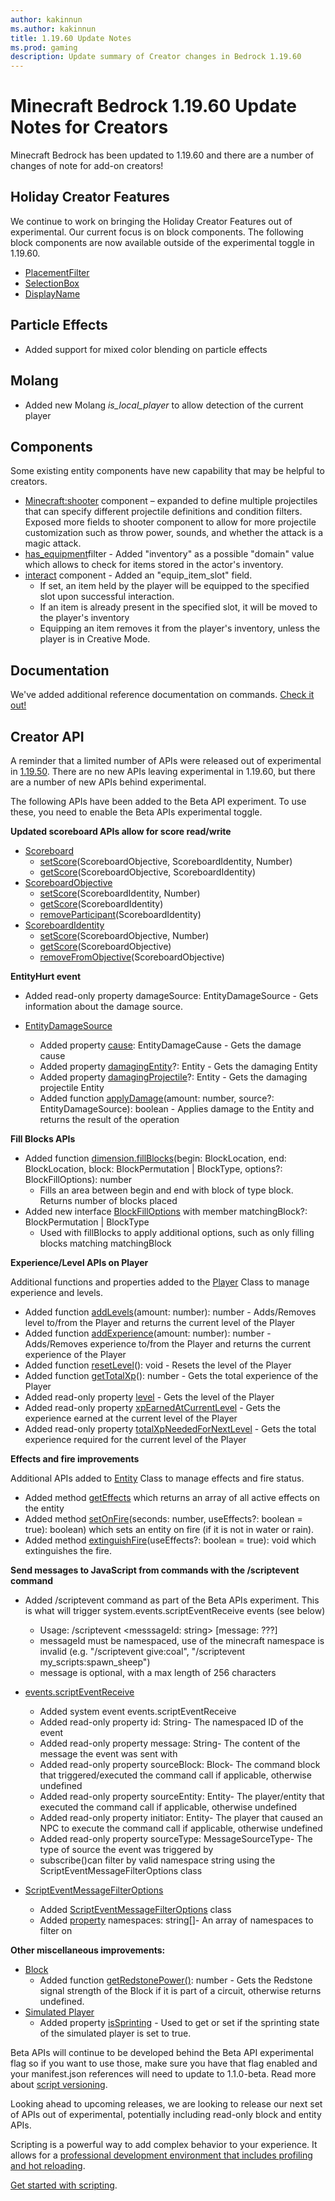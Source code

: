 ```yaml
---
author: kakinnun
ms.author: kakinnun
title: 1.19.60 Update Notes
ms.prod: gaming
description: Update summary of Creator changes in Bedrock 1.19.60
---
```

# Minecraft Bedrock 1.19.60 Update Notes for Creators

Minecraft Bedrock has been updated to 1.19.60 and there are a number of changes of note for add-on creators!

## Holiday Creator Features ##

We continue to work on bringing the Holiday Creator Features out of experimental. Our current focus is on block components. The following block components are now available outside of the experimental toggle in 1.19.60.

- [PlacementFilter](../Reference/Content/BlockReference/Examples/BlockComponents/minecraftBlock_placement_filter.md)
- [SelectionBox](../Reference/Content/BlockReference/Examples/BlockComponents/minecraftBlock_selection_box.md)
- [DisplayName](../Reference/Content/BlockReference/Examples/BlockComponents/minecraftBlock_display_name.md)

## Particle Effects ##

- Added support for mixed color blending on particle effects

## Molang ##

- Added new Molang *is_local_player* to allow detection of the current player

## Components ##

Some existing entity components have new capability that may be helpful to creators.

- [Minecraft:shooter](../Reference/Content/EntityReference/Examples/EntityComponents/minecraftComponent_shooter.md) component – expanded to define multiple projectiles that can specify different projectile definitions and condition filters. Exposed more fields to shooter component to allow for more projectile customization such as throw power, sounds, and whether the attack is a magic attack.
- [has_equipment](../Reference/Content/EntityReference/Examples/Filters/has_equipment.md)filter - Added "inventory" as a possible "domain" value which allows to check for items stored in the actor's inventory.
- [interact](../Reference/Content/EntityReference/Examples/EntityComponents/minecraftComponent_interact.md) component - Added an "equip_item_slot" field.
  - If set, an item held by the player will be equipped to the specified slot upon successful interaction.
  - If an item is already present in the specified slot, it will be moved to the player's inventory
  - Equipping an item removes it from the player's inventory, unless the player is in Creative Mode.

## Documentation ##
We've added additional reference documentation on commands. [Check it out!](../Commands/)

## Creator API ##

A reminder that a limited number of APIs were released out of experimental in [1.19.50](Update1.19.50.md). There are no new APIs leaving experimental in 1.19.60, but there are a number of new APIs behind experimental.

The following APIs have been added to the Beta API experiment. To use these, you need to enable the Beta APIs experimental toggle.

**Updated scoreboard APIs allow for score read/write**

- [Scoreboard](../ScriptAPI/minecraft/server/Scoreboard.md)
  - [setScore](../ScriptAPI/minecraft/server/Scoreboard.md#setscore)(ScoreboardObjective, ScoreboardIdentity, Number)
  - [getScore](../ScriptAPI/minecraft/server/Scoreboard.md#getscore)(ScoreboardObjective, ScoreboardIdentity)
- [ScoreboardObjective](../ScriptAPI/minecraft/server/ScoreboardObjective.md)
  - [setScore](../ScriptAPI/minecraft/server/ScoreboardObjective.md#setscore)(ScoreboardIdentity, Number)
  - [getScore](../ScriptAPI/minecraft/server/ScoreboardObjective.md#getscore)(ScoreboardIdentity)
  - [removeParticipant](../ScriptAPI/minecraft/server/ScoreboardObjective.md#removeparticipant)(ScoreboardIdentity)
- [ScoreboardIdentity](../ScriptAPI/minecraft/server/ScoreboardIdentity.md)
  - [setScore](../ScriptAPI/minecraft/server/ScoreboardIdentity.md#setscore)(ScoreboardObjective, Number)
  - [getScore](../ScriptAPI/minecraft/server/ScoreboardIdentity.md#getscore)(ScoreboardObjective)
  - [removeFromObjective](../ScriptAPI/minecraft/server/ScoreboardIdentity.md#removefromobjective)(ScoreboardObjective)

**EntityHurt event**

- Added read-only property damageSource: EntityDamageSource - Gets information about the damage source.

- [EntityDamageSource](../ScriptAPI/minecraft/server/EntityDamageSource.md)
  - Added property [cause](../ScriptAPI/minecraft/server/EntityDamageSource.md#cause): EntityDamageCause - Gets the damage cause
  - Added property [damagingEntity](../ScriptAPI/minecraft/server/EntityDamageSource.md#damagingentity)?: Entity - Gets the damaging Entity
  - Added property [damagingProjectile](../ScriptAPI/minecraft/server/EntityDamageSource.md#damagingprojectile)?: Entity - Gets the damaging projectile Entity
  - Added function [applyDamage](../ScriptAPI/minecraft/server/Entity#applydamage)(amount: number, source?: EntityDamageSource): boolean - Applies damage to the Entity and returns the result of the operation

**Fill Blocks APIs**

- Added function [dimension.fillBlocks](../ScriptAPI/minecraft/server/Dimension.md#fillblocks)(begin: BlockLocation, end: BlockLocation, block: BlockPermutation | BlockType, options?: BlockFillOptions): number
  - Fills an area between begin and end with block of type block. Returns number of blocks placed
- Added new interface [BlockFillOptions](../ScriptAPI/minecraft/server/BlockFillOptions.md) with member matchingBlock?: BlockPermutation | BlockType
  - Used with fillBlocks to apply additional options, such as only filling blocks matching matchingBlock

**Experience/Level APIs on Player**

Additional functions and properties added to the [Player](../ScriptAPI/minecraft/server/Player.md) Class to manage experience and levels.

- Added function [addLevels](../ScriptAPI/minecraft/server/Player.md#addlevels)(amount: number): number - Adds/Removes level to/from the Player and returns the current level of the Player
- Added function [addExperience](../ScriptAPI/minecraft/server/Player.md#addexperience)(amount: number): number - Adds/Removes experience to/from the Player and returns the current experience of the Player
- Added function [resetLevel](../ScriptAPI/minecraft/server/Player.md#resetlevel)(): void - Resets the level of the Player
- Added function [getTotalXp](../ScriptAPI/minecraft/server/Player.md#gettotalxp)(): number - Gets the total experience of the Player
- Added read-only property [level](../ScriptAPI/minecraft/server/Player.md#level) - Gets the level of the Player
- Added read-only property [xpEarnedAtCurrentLevel](../ScriptAPI/minecraft/server/Player.md#xpearnedatcurrentlevel) - Gets the experience earned at the current level of the Player
- Added read-only property [totalXpNeededForNextLevel](../ScriptAPI/minecraft/server/Player.md#totalxpneededfornextlevel) - Gets the total experience required for the current level of the Player

**Effects and fire improvements**

Additional APIs added to [Entity](../ScriptAPI/minecraft/server/Entity.md) Class to manage effects and fire status.

- Added method [getEffects](../ScriptAPI/minecraft/server/Entity.md#geteffects) which returns an array of all active effects on the entity
- Added method [setOnFire](../ScriptAPI/minecraft/server/Entity.md#setonfire)(seconds: number, useEffects?: boolean = true): boolean) which sets an entity on fire (if it is not in water or rain).
- Added method [extinguishFire](../ScriptAPI/minecraft/server/Entity.md#extinguishfire)(useEffects?: boolean = true): void which extinguishes the fire.

**Send messages to JavaScript from commands with the /scriptevent command**

- Added /scriptevent command as part of the Beta APIs experiment. This is what will trigger system.events.scriptEventReceive events (see below)
  - Usage: /scriptevent <messsageId: string> [message: ???]
  - messageId must be namespaced, use of the minecraft namespace is invalid (e.g. "/scriptevent give:coal", "/scriptevent my_scripts:spawn_sheep")
  - message is optional, with a max length of 256 characters
- [events.scriptEventReceive](../ScriptAPI/minecraft/server/SystemEvents.md#scripteventreceive)
  - Added system event events.scriptEventReceive
  - Added read-only property id: String- The namespaced ID of the event
  - Added read-only property message: String- The content of the message the event was sent with
  - Added read-only property sourceBlock: Block- The command block that triggered/executed the command call if applicable, otherwise undefined
  - Added read-only property sourceEntity: Entity- The player/entity that executed the command call if applicable, otherwise undefined
  - Added read-only property initiator: Entity- The player that caused an NPC to execute the command call if applicable, otherwise undefined
  - Added read-only property sourceType: MessageSourceType- The type of source the event was triggered by
  - subscribe()can filter by valid namespace string using the ScriptEventMessageFilterOptions class

- [ScriptEventMessageFilterOptions](../ScriptAPI/minecraft/server/ScriptEventMessageFilterOptions.md)
  - Added [ScriptEventMessageFilterOptions](../ScriptAPI/minecraft/server/ScriptEventMessageFilterOptions.md#scripteventmessagefilteroptions-interface) class
  - Added [property](../ScriptAPI/minecraft/server/ScriptEventMessageFilterOptions.md#properties) namespaces: string[]- An array of namespaces to filter on

**Other miscellaneous improvements:**

- [Block](../ScriptAPI/minecraft/server/Block.md)
  - Added function [getRedstonePower()](../ScriptAPI/minecraft/server/Block.md#getredstonepower): number - Gets the Redstone signal strength of the Block if it is part of a circuit, otherwise returns undefined.
- [Simulated Player](../ScriptAPI/minecraft/server-gametest/SimulatedPlayer.md)
  - Added property [isSprinting](../ScriptAPI/minecraft/server-gametest/SimulatedPlayer.md#issprinting) - Used to get or set if the sprinting state of the simulated player is set to true.

Beta APIs will continue to be developed behind the Beta API experimental flag so if you want to use those, make sure you have that flag enabled and your manifest.json references will need to update to 1.1.0-beta. Read more about [script versioning](ScriptVersioning.md).

Looking ahead to upcoming releases, we are looking to release our next set of APIs out of experimental, potentially including read-only block and entity APIs.

Scripting is a powerful way to add complex behavior to your experience. It allows for a [professional development environment that includes profiling and hot reloading](./ScriptDeveloperTools.md).

[Get started with scripting](https://aka.ms/startwithmcscript).

